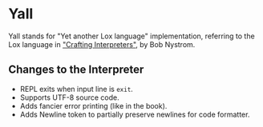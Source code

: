 # Yall

Yall stands for "Yet another Lox language" implementation, referring to the Lox language in ["Crafting Interpreters"](https://github.com/munificent/craftinginterpreters), by Bob Nystrom.

## Changes to the Interpreter

- REPL exits when input line is `exit`.
- Supports UTF-8 source code.
- Adds fancier error printing (like in the book).
- Adds Newline token to partially preserve newlines for code formatter.
